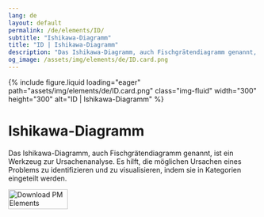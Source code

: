 ```yaml
---
lang: de
layout: default
permalink: /de/elements/ID/
subtitle: "Ishikawa-Diagramm"
title: "ID | Ishikawa-Diagramm"
description: "Das Ishikawa-Diagramm, auch Fischgrätendiagramm genannt, ist ein Werkzeug zur Ursachenanalyse. Es hilft, die möglichen Ursachen eines Problems zu identifizieren und zu visualisieren, indem sie in Kategorien eingeteilt werden."
og_image: /assets/img/elements/de/ID.card.png
---
```


{% include figure.liquid loading="eager" path="assets/img/elements/de/ID.card.png" class="img-fluid" width="300" height="300" alt="ID | Ishikawa-Diagramm" %}

# Ishikawa-Diagramm

Das Ishikawa-Diagramm, auch Fischgrätendiagramm genannt, ist ein Werkzeug zur Ursachenanalyse. Es hilft, die möglichen Ursachen eines Problems zu identifizieren und zu visualisieren, indem sie in Kategorien eingeteilt werden.

<a href="https://apps.apple.com/app/apple-store/id6738084498?pt=127441684&ct=website&mt=8">
  <img src="{{ "assets/img/en/appstore.png" | relative_url }}" width="120" height="40" alt="Download PM Elements">
</a>
